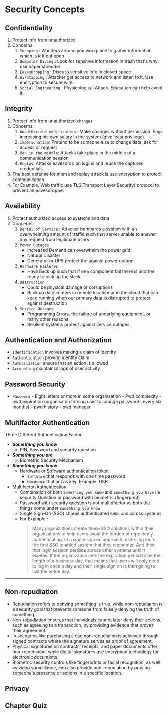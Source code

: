 # **Security Concepts**
## Confidentiality
1. Protect info from unauthorized
2. Concerns
    1. `Snooping` : Wanders around you workplace to gather information which is left out open
    2. `Dumpster Diving` : Look for sensitive information in trash that's why use paper shredder
    3. `EavesDropping` : Discuss sensitive info in closed space
    4. `Wiretapping` : Attacker get access to network and listen to it. Use encryption to secure wire.
    5. `Social Engineering` : Physicological Attack. Education can help avoid it.
## Integrity
1. Protect info from unauthorized `changes`
2. Concerns
    1. `Unauthorized modification` : Make changes without permission. Emp increasing his own salary in the system (give least privilege)
    2. `Impersonation`: Pretend to be someone else to change data, ask for access or request
    3. `Man in the middle`: Attacks take place in the middle of a communication session
    4. `Replay`: Attacks eavesdrop on logins and reuse the captured credentials.
3. The best defense for mitm and replay attack is use encryption to protect communication
4. For Example, Web traffic use TLS(Transport Layer Security) protocol to prevent an eavesdropper

## Availability
1. Protect authorized access to systems and data
2. Concerns
    1. `Denial of Service` : Attacker bombards a system with an overwhelming amount of traffic such that server unable to answer any request from legitimate users
    2. `Power Outages` 
        - Increased Demand can overwhelm the power grid
        - Natural Disaster
        - Generator or UPS protect the against power outage
    3. `Hardware Failures`
        - Have back up such that if one component fail there is another ready to pick up the slack
    4. `Destruction`
        - Could be physical damage or corruptions
        - Back up data centers in remote location or in the cloud that can keep running when our primary data is distrupted to protect against destruction
    5. `Service Outages`
        - Programming Errors. the failure of underlying equipment, or many other reasons
        - Resilient systems protect against  service outages
## Authentication and Authorization
- `Identification` involves making a claim of identity
- `Authentication` proving identity claim
- `Authorization` ensure that an action is allowed
- `Accounting` maintainss logs of user activity

## Password Security
- `Password`
      - Eight letters or more in some orgainsation
      - Pwd complexity
      - pwd expiration (organisaton forcing user to cahnge passwords every six months)
      - pwd history
      - pwd manager
  
## Multifactor Authentication
Three Different Authentication Factor
- _**Something you know**_
    - PIN, Password and security question
- _**Something you are**_
    - Biometric Security Mechanism
- _**Something you know**_
    - Hardware or Software authentication token 
        - `Software` that responds with one time password
        - `Hardware` that act as key. Example: USB
- Multifactor-Authentication <br>
    - Combination of both `Something you know` and `something you have` i.e security Question or password with biometric (fingerprint)
    - Password with security question is not multidfactor as both the things come under `something you know`
    - Single Sign-On (SSO) shares authenticated sessions across systems
    - For Example : 
        > Many organizations create these SSO solutions within their organizations to help users avoid the burden of repeatedly authenticating. In a single sign on approach, users log on to the first SSO enabled system that they encounter. And then that login session persists across other systems until it expires. If the organization sets the expiration period to be the length of a business day, that means that users will only need to log in once a day and their single sign on is then going to last the entire day.
_____
## Non-repudiation
- Repudiation refers to denying something is true, while non-repudiation is a security goal that prevents someone from falsely denying the truth of something.
- Non-repudiation ensures that individuals cannot later deny their actions, such as agreeing to a transaction, by providing evidence that proves their agreement.
- In scenarios like purchasing a car, non-repudiation is achieved through signed contracts where the signature serves as proof of agreement.
- Physical signatures on contracts, receipts, and paper documents offer non-repudiation, while digital signatures use encryption technology for electronic documents.
- Biometric security controls like fingerprints or facial recognition, as well as video surveillance, can also provide non-repudiation by proving someone's presence or actions in a specific location.

## Privacy
## Chapter Quiz
